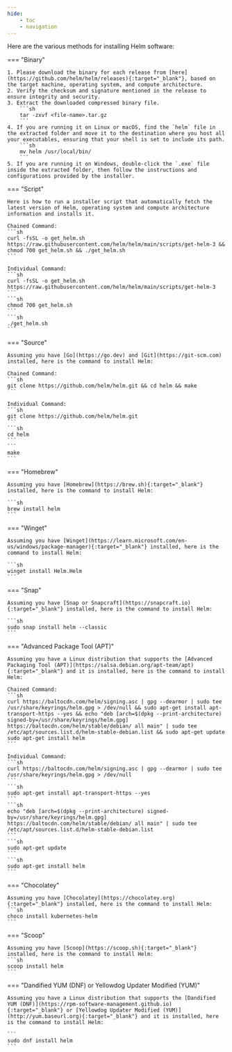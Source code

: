 ```yaml
---
hide:
    - toc
    - navigation
---
```


Here are the various methods for installing Helm software:

=== "Binary"

    1. Please download the binary for each release from [here](https://github.com/helm/helm/releases){:target="_blank"}, based on the target machine, operating system, and compute architecture.
    2. Verify the checksum and signature mentioned in the release to ensure integrity and security.
    3. Extract the downloaded compressed binary file.
        ```sh
        tar -zxvf <file-name>.tar.gz
        ```
    4. If you are running it on Linux or macOS, find the `helm` file in the extracted folder and move it to the destination where you host all your executables, ensuring that your shell is set to include its path.
        ```sh
        mv helm /usr/local/bin/
        ```
    5. If you are running it on Windows, double-click the `.exe` file inside the extracted folder, then follow the instructions and configurations provided by the installer.

=== "Script"

    Here is how to run a installer script that automatically fetch the latest version of Helm, operating system and compute architecture information and installs it.

    Chained Command:
    ```sh
    curl -fsSL -o get_helm.sh https://raw.githubusercontent.com/helm/helm/main/scripts/get-helm-3 && chmod 700 get_helm.sh && ./get_helm.sh
    ```

    Individual Command:
    ```sh
    curl -fsSL -o get_helm.sh https://raw.githubusercontent.com/helm/helm/main/scripts/get-helm-3
    ```
    ```sh
    chmod 700 get_helm.sh
    ```
    ```sh
    ./get_helm.sh
    ```    

=== "Source"

    Assuming you have [Go](https://go.dev) and [Git](https://git-scm.com) installed, here is the command to install Helm:

    Chained Command:
    ```sh
    git clone https://github.com/helm/helm.git && cd helm && make
    ```

    Individual Command:
    ```sh
    git clone https://github.com/helm/helm.git
    ```
    ```sh
    cd helm
    ```
    ```
    make
    ```

=== "Homebrew"

    Assuming you have [Homebrew](https://brew.sh){:target="_blank"} installed, here is the command to install Helm:

    ```sh
    brew install helm
    ```

=== "Winget"

    Assuming you have [Winget](https://learn.microsoft.com/en-us/windows/package-manager){:target="_blank"} installed, here is the command to install Helm:

    ```sh
    winget install Helm.Helm
    ```

=== "Snap"

    Assuming you have [Snap or Snapcraft](https://snapcraft.io){:target="_blank"} installed, here is the command to install Helm:

    ```sh
    sudo snap install helm --classic
    ```

=== "Advanced Package Tool (APT)"

    Assuming you have a Linux distribution that supports the [Advanced Packaging Tool (APT)](https://salsa.debian.org/apt-team/apt){:target="_blank"} and it is installed, here is the command to install Helm:

    Chained Command:
    ```sh
    curl https://baltocdn.com/helm/signing.asc | gpg --dearmor | sudo tee /usr/share/keyrings/helm.gpg > /dev/null && sudo apt-get install apt-transport-https --yes && echo "deb [arch=$(dpkg --print-architecture) signed-by=/usr/share/keyrings/helm.gpg] https://baltocdn.com/helm/stable/debian/ all main" | sudo tee /etc/apt/sources.list.d/helm-stable-debian.list && sudo apt-get update
    sudo apt-get install helm
    ```

    Individual Command:
    ```sh
    curl https://baltocdn.com/helm/signing.asc | gpg --dearmor | sudo tee /usr/share/keyrings/helm.gpg > /dev/null
    ```
    ```sh
    sudo apt-get install apt-transport-https --yes
    ```
    ```sh
    echo "deb [arch=$(dpkg --print-architecture) signed-by=/usr/share/keyrings/helm.gpg] https://baltocdn.com/helm/stable/debian/ all main" | sudo tee /etc/apt/sources.list.d/helm-stable-debian.list
    ```
    ```sh
    sudo apt-get update
    ```
    ```sh
    sudo apt-get install helm
    ```

=== "Chocolatey"
    
    Assuming you have [Chocolatey](https://chocolatey.org){:target="_blank"} installed, here is the command to install Helm:
    ```sh
    choco install kubernetes-helm
    ```

=== "Scoop"
    
    Assuming you have [Scoop](https://scoop.sh){:target="_blank"} installed, here is the command to install Helm:
    ```sh
    scoop install helm
    ```

=== "Dandified YUM (DNF) or Yellowdog Updater Modified (YUM)"

    Assuming you have a Linux distribution that supports the [Dandified YUM (DNF)](https://rpm-software-management.github.io){:target="_blank"} or [Yellowdog Updater Modified (YUM)](http://yum.baseurl.org){:target="_blank"} and it is installed, here is the command to install Helm:
    
    ```
    sudo dnf install helm
    ```
